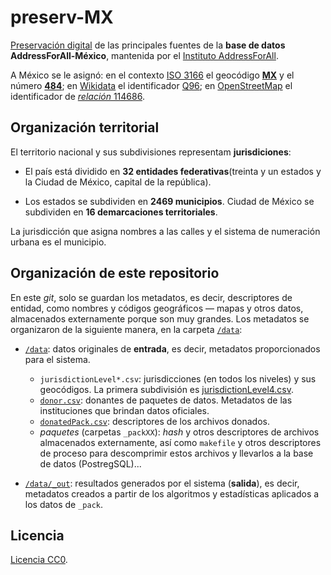 # preserv-MX
[Preservación digital](https://en.wikipedia.org/wiki/Digital_preservation) de las principales fuentes de la **base de datos AddressForAll-México**, mantenida por el [Instituto AddressForAll](https://addressforall.org/).

A México se le asignó: en el contexto [ISO&nbsp;3166](https://en.wikipedia.org/wiki/ISO_3166) el geocódigo [**MX**](https://en.wikipedia.org/wiki/ISO_3166-2:MX) y el número [**484**](https://en.wikipedia.org/wiki/ISO_3166-1_numeric); en [Wikidata](https://wikidata.org) el identificador [Q96](https://wikidata.org/entity/Q96); en [OpenStreetMap](https://osm.org) el identificador de [*relación* 114686](https://osm.org/relation/114686).


## Organización territorial
El territorio nacional y sus subdivisiones representam **jurisdiciones**:

* El país está dividido en **32 entidades federativas**(treinta y un estados y la Ciudad de México, capital de la república).

* Los estados se subdividen en **2469 municipios**. Ciudad de México se subdividen en **16 demarcaciones territoriales**.

La jurisdicción que asigna nombres a las calles y el sistema de numeración urbana es el municipio.

## Organización de este repositorio

En este *git*, solo se guardan los metadatos, es decir, descriptores de entidad, como nombres y códigos geográficos &mdash; mapas y otros datos, almacenados externamente porque son muy grandes. Los metadatos se organizaron de la siguiente manera, en la carpeta [`/data`](./data):

* [`/data`](./data): datos originales de **entrada**, es decir, metadatos proporcionados para el sistema.
   * `jurisdictionLevel*.csv`:  jurisdicciones (en todos los niveles) y sus geocódigos. La primera subdivisión es [jurisdictionLevel4.csv](./data/jurisdictionLevel4.csv).
   * [`donor.csv`](./data/donor.csv): donantes de paquetes de datos. Metadatos de las instituciones que brindan datos oficiales.
   * [`donatedPack.csv`](./data/donatedPack.csv): descriptores de los archivos donados.
   * *paquetes* (carpetas `_packXX`): *hash*  y otros descriptores de archivos almacenados externamente, así como `makefile` y otros descriptores de proceso para descomprimir estos archivos y llevarlos a la base de datos (PostregSQL)... 

* [`/data/_out`](./data/_out): resultados generados por el sistema (**salida**), es decir, metadatos creados a partir de los algoritmos y estadísticas aplicados a los datos de `_pack`.

## Licencia
[Licencia CC0](https://creativecommons.org/publicdomain/zero/1.0/deed.es).
